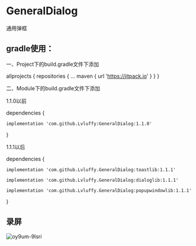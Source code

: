 # GeneralDialog
通用弹框

## gradle使用：

一、Project下的build.gradle文件下添加

allprojects {
    repositories {
      ...
      maven { url 'https://jitpack.io' }
    }
}

二、Module下的build.gradle文件下添加

1.1.0以前

dependencies {
          
    implementation 'com.github.Lvluffy:GeneralDialog:1.1.0'
          
}

1.1.1以后

dependencies {
          
    implementation 'com.github.Lvluffy.GeneralDialog:toastlib:1.1.1'
    
    implementation 'com.github.Lvluffy.GeneralDialog:dialoglib:1.1.1'
    
    implementation 'com.github.Lvluffy.GeneralDialog:popupwindowlib:1.1.1'
          
}

## 录屏
![oy9um-9lsri](https://user-images.githubusercontent.com/34730376/56352315-8c4f3000-6201-11e9-9a80-3c119245a0cc.gif)
